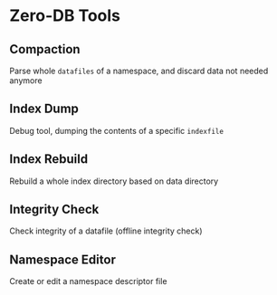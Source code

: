 # Zero-DB Tools

## Compaction
Parse whole `datafiles` of a namespace, and discard data not needed anymore

## Index Dump
Debug tool, dumping the contents of a specific `indexfile`

## Index Rebuild
Rebuild a whole index directory based on data directory

## Integrity Check
Check integrity of a datafile (offline integrity check)

## Namespace Editor
Create or edit a namespace descriptor file
